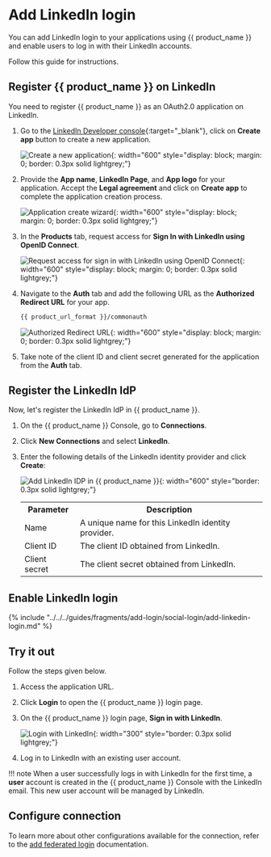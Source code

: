 # Add LinkedIn login

You can add LinkedIn login to your applications using {{ product_name }} and enable users to log in with their LinkedIn accounts.  

Follow this guide for instructions.

## Register {{ product_name }} on LinkedIn
You need to register {{ product_name }} as an OAuth2.0 application on LinkedIn.

1. Go to the [LinkedIn Developer console](https://developer.linkedin.com/){:target="_blank"}, click on **Create app** button to create a new application.

    ![Create a new application]({{base_path}}/assets/img/guides/idp/linkedin-idp/create-app.png){: width="600" style="display: block; margin: 0; border: 0.3px solid lightgrey;"}

2. Provide the **App name**, **LinkedIn Page**, and **App logo** for your application. Accept the **Legal agreement** and click on **Create app** to complete the application creation process.

    ![Application create wizard]({{base_path}}/assets/img/guides/idp/linkedin-idp/create-app-wizard.png){: width="600" style="display: block; margin: 0; border: 0.3px solid lightgrey;"}

3. In the **Products** tab, request access for **Sign In with LinkedIn using OpenID Connect**.

    ![Request access for sign in with LinkedIn using OpenID Connect]({{base_path}}/assets/img/guides/idp/linkedin-idp/request-access-oidc.png){: width="600" style="display: block; margin: 0; border: 0.3px solid lightgrey;"}

4. Navigate to the **Auth** tab and add the following URL as the **Authorized Redirect URL** for your app.

    ```bash
    {{ product_url_format }}/commonauth
    ```

    ![Authorized Redirect URL]({{base_path}}/assets/img/guides/idp/linkedin-idp/auth-redirect-url.png){: width="600" style="display: block; margin: 0; border: 0.3px solid lightgrey;"}

7. Take note of the client ID and client secret generated for the application from the **Auth** tab.

## Register the LinkedIn IdP

Now, let's register the LinkedIn IdP in {{ product_name }}.

1. On the {{ product_name }} Console, go to **Connections**.
2. Click **New Connections** and select **LinkedIn**.
3. Enter the following details of the LinkedIn identity provider and click **Create**:

    ![Add LinkedIn IDP in {{ product_name }}]({{base_path}}/assets/img/guides/idp/linkedin-idp/add-linkedin-idp.png){: width="600" style="border: 0.3px solid lightgrey;"}

    <table>
      <tr>
        <th>Parameter</th>
        <th>Description</th>
      </tr>
      <tr>
        <td>Name</td>
        <td>A unique name for this LinkedIn identity provider.</td>
      </tr>
      <tr>
          <td>Client ID</td>
          <td>The client ID obtained from LinkedIn.</td>
      </tr>
      <tr>
          <td>Client secret</td>
          <td>The client secret obtained from LinkedIn.</td>
      </tr>
    </table>

## Enable LinkedIn login

{% include "../../../guides/fragments/add-login/social-login/add-linkedin-login.md" %}

## Try it out

Follow the steps given below.

1. Access the application URL.
2. Click **Login** to open the {{ product_name }} login page.
3. On the {{ product_name }} login page, **Sign in with LinkedIn**.

    ![Login with LinkedIn]({{base_path}}/assets/img/guides/idp/linkedin-idp/sign-in-with-linkedin.png){: width="300" style="border: 0.3px solid lightgrey;"}

4. Log in to LinkedIn with an existing user account.

!!! note
    When a user successfully logs in with LinkedIn for the first time, a **user** account is created in the {{ product_name }} Console with the LinkedIn email. This new user account will be managed by LinkedIn.

## Configure connection

To learn more about other configurations available for the connection, refer to the [add federated login]({{base_path}}/guides/authentication/federated-login/) documentation.
